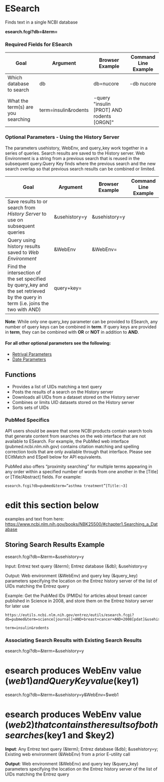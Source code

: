 # ESearch

Finds text in a single NCBI database


**esearch.fcgi?db=<database>&term=<query>**

 ### Required Fields for ESearch 

| Goal | Argument | Browser Example | Command Line Example |
| --- | ---  | --- | --- |
| Which database to search | db | db=nucore  | -db nucore |
| What the term(s) are you searching | term=insulin&rodents | -query "insulin [PROT] AND rodents [ORGN]" |

### Optional Parameters - Using the History Server
The parameters usehistory, WebEnv, and query_key work together in a series of queries. Search results are saved to the History server. Web Environment is a string from a previous search that is reused in the subsequent query.Query Key finds where the previous search and the new search overlap so that previous search results can be combined or limited.

 |  Goal | Argument |  Browser Example | Command Line Example |
| --- | ---  | --- | --- |
| Save results to or search from _History Server_ to use on subsequent queries | &usehistory=y | &usehistory=y |  |
 | Query using history results saved to _Web Environment_ | &WebEnv | &WebEnv=<webenv string> |     |
 | Find the intersection of the set specified by query_key and the set retrieved by the query in term (i.e. joins the two with AND) | query+key= |       | 

 **Note**: While only one query_key parameter can be provided to ESearch, any number of query keys can be combined in **term**. If query keys are provided in **term**, they can be combined with **OR** or **NOT** in addition to **AND**.

#### For all other optional parameters see the following:
  * [Retrival Parameters](parameters.md#retrival-parameters)
  * [Date Parameters](parameters.md#date-parameters)
 
## Functions
  * Provides a list of  UIDs matching a text query
  * Posts the results of a search on the History server
  * Downloads all UIDs from a dataset stored on the History server 
  * Combines or limits UID datasets stored on the History server
  * Sorts sets of UIDs

### PubMed Specifics
API users should be aware that some NCBI products contain search tools that generate content from searches on the web interface that are not available to ESearch. For example, the PubMed web interface (pubmed.ncbi.nlm.nih.gov) contains citation matching and spelling correction tools that are only available through that interface. Please see ECitMatch and ESpell below for API equivalents.

PubMed also offers “proximity searching” for multiple terms appearing in any order within a specified number of words from one another in the [Title] or [Title/Abstract] fields. For example:
```
esearch.fcgi?db=pubmed&term=”asthma treatment”[Title:~3]
```
# edit this section below

examples and text from here: https://www.ncbi.nlm.nih.gov/books/NBK25500/#chapter1.Searching_a_Database

## Storing Search Results Example
 
esearch.fcgi?db=<database>&term=<query>&usehistory=y

Input: Entrez text query (&term); Entrez database (&db); &usehistory=y

Output: Web environment (&WebEnv) and query key (&query_key) parameters specifying the location on the Entrez history server of the list of UIDs matching the Entrez query

Example: Get the PubMed IDs (PMIDs) for articles about breast cancer published in Science in 2008, and store them on the Entrez history server for later use
```
https://eutils.ncbi.nlm.nih.gov/entrez/eutils/esearch.fcgi?db=pubmed&term=science[journal]+AND+breast+cancer+AND+2008[pdat]&usehistory=y

term=insulin&rodents
```
### Associating Search Results with Existing Search Results

esearch.fcgi?db=<database>&term=<query1>&usehistory=y

# esearch produces WebEnv value ($web1) and QueryKey value ($key1)

esearch.fcgi?db=<database>&term=<query2>&usehistory=y&WebEnv=$web1

# esearch produces WebEnv value ($web2) that contains the results of both searches ($key1 and $key2)

**Input**: Any Entrez text query (&term); Entrez database (&db); &usehistory=y; Existing web environment (&WebEnv) from a prior E-utility call

**Output**: Web environment (&WebEnv) and query key (&query_key) parameters specifying the location on the Entrez history server of the list of UIDs matching the Entrez query
